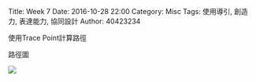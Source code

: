 Title: Week 7
Date: 2016-10-28 22:00
Category: Misc
Tags: 使用導引, 創造力, 表達能力, 協同設計
Author: 40423234

<p>使用Trace Point計算路徑<p>


<p>路徑圖</p>
<a><img src="../photo/Trace Point.PNG" /></a>
